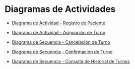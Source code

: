 # Diagramas de Actividades
 - [Diagrama de Actividad - Registro de Paciente]()

 - [Diagrama de Actividad - Asignación de Turno]()

 - [Diagrama de Secuencia - Cancelación de Turno]()

 - [Diagrama de Secuencia - Confirmación de Turno]()

 - [Diagrama de Secuencia - Consulta de Historial de Turnos]()
